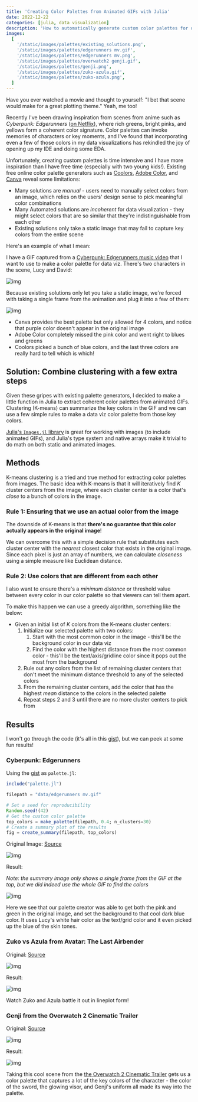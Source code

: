 ```yaml
---
title: 'Creating Color Palettes from Animated GIFs with Julia'
date: 2022-12-22
categories: [julia, data visualization]
description: 'How to automatically generate custom color palettes for data visualization from animated GIFs with Julia'
images:
  [
    '/static/images/palettes/existing_solutions.png',
    '/static/images/palettes/edgerunners mv.gif',
    '/static/images/palettes/edgerunners mv.png',
    '/static/images/palettes/overwatch2 genji.gif',
    '/static/images/palettes/genji.png',
    '/static/images/palettes/zuko-azula.gif',
    '/static/images/palettes/zuko-azula.png',
  ]
---
```


Have you ever watched a movie and thought to yourself: "I bet that scene would make for a great plotting theme." Yeah, me too!

Recently I've been drawing inspiration from scenes from anime such as _Cyberpunk: Edgerunners_ ([on Netflix](https://www.netflix.com/title/81054853)), where rich greens, bright pinks, and yellows form a coherent color signature. Color palettes can invoke memories of characters or key moments, and I've found that incorporating even a few of those colors in my data visualizations has rekindled the joy of opening up my IDE and doing some EDA.

Unfortunately, creating custom palettes is time intensive and I have more inspiration than I have free time (especially with two young kids!). Existing free online color palette generators such as [Coolors](https://coolors.co/image-picker), [Adobe Color](https://color.adobe.com/create/image), and [Canva](https://www.canva.com/colors/color-palette-generator/) reveal some limitations:

- Many solutions are _manual_ - users need to manually select colors from an image, which relies on the users' design sense to pick meaningful color combinations
- Many Automated solutions are _incoherent_ for data visualization - they might select colors that are so similar that they're indistinguishable from each other
- Existing solutions only take a static image that may fail to capture key colors from the entire scene

Here's an example of what I mean:

I have a GIF captured from a [Cyberpunk: Edgerunners music video](https://youtu.be/h4VJGNNSQnw?t=223) that I want to use to make a color palette for data viz. There's two characters in the scene, Lucy and David:

![img](/static/images/palettes/edgerunners_mv.gif)

Because existing solutions only let you take a static image, we're forced with taking a single frame from the animation and plug it into a few of them:

![img](/static/images/palettes/existing_solutions.png)

- Canva provides the best palette but only allowed for 4 colors, and notice that purple color doesn't appear in the original image
- Adobe Color completely missed the pink color and went right to blues and greens
- Coolors picked a bunch of blue colors, and the last three colors are really hard to tell which is which!

## Solution: Combine clustering with a few extra steps

Given these gripes with existing palette generators, I decided to make a little function in Julia to extract coherent color palettes from animated GIFs. Clustering (K-means) can summarize the key colors in the GIF and we can use a few simple rules to make a data viz color palette from those key colors.

[Julia's `Images.jl` library](https://juliaimages.org/stable/) is great for working with images (to include animated GIFs), and Julia's type system and native arrays make it trivial to do math on both static and animated images.

## Methods

K-means clustering is a tried and true method for extracting color palettes from images. The basic idea with K-means is that it will iteratively find $K$ cluster centers from the image, where each cluster center is a color that's _close_ to a bunch of colors in the image.

### Rule 1: Ensuring that we use an actual color from the image

The downside of K-means is that **there's no guarantee that this color actually appears in the original image**!

We can overcome this with a simple decision rule that substitutes each cluster center with the _nearest_ closest color that exists in the original image. Since each pixel is just an array of numbers, we can calculate _closeness_ using a simple measure like Euclidean distance.

### Rule 2: Use colors that are different from each other

I also want to ensure there's a _minimum distance_ or threshold value between every color in our color palette so that viewers can tell them apart.

To make this happen we can use a greedy algorithm, something like the below:

- Given an initial list of $K$ colors from the K-means cluster centers:
  1. Initialize our selected palette with two colors:
     1. Start with the most common color in the image - this'll be the background color in our data viz
     2. Find the color with the highest distance from the most common color - this'll be the text/axis/gridline color since it pops out the most from the background
  2. Rule out any colors from the list of remaining cluster centers that don't meet the minimum distance threshold to any of the selected colors
  3. From the remaining cluster centers, add the color that has the highest _mean_ distance to the colors in the selected palette
  4. Repeat steps 2 and 3 until there are no more cluster centers to pick from

## Results

I won't go through the code (it's all in this [gist](https://gist.github.com/banditkings/6c0345f00c10c2b5acd8f07ebd8e576e)), but we can peek at some fun results!

### Cyberpunk: Edgerunners

Using the [gist](https://gist.github.com/banditkings/6c0345f00c10c2b5acd8f07ebd8e576e) as `palette.jl`:

```julia
include("palette.jl")

filepath = "data/edgerunners mv.gif"

# Set a seed for reproducibility
Random.seed!(42)
# Get the custom color palette
top_colors = make_palette(filepath, 0.4; n_clusters=30)
# Create a summary plot of the results
fig = create_summary(filepath, top_colors)
```

Original Image: [Source](https://youtu.be/h4VJGNNSQnw?t=223)

![img](/static/images/palettes/edgerunners_mv.gif)

Result:

_Note: the summary image only shows a single frame from the GIF at the top, but we did indeed use the whole GIF to find the colors_

![img](/static/images/palettes/edgerunners_mv.png)

Here we see that our palette creator was able to get both the pink and green in the original image, and set the background to that cool dark blue color. It uses Lucy's white hair color as the text/grid color and it even picked up the blue of the skin tones.

### Zuko vs Azula from Avatar: The Last Airbender

Original: [Source](https://tenor.com/view/zuko-azula-atla-avatar-the-last-airbender-zuko-vs-azula-gif-21600220)

![img](/static/images/palettes/zuko-azula.gif)

Result:

![img](/static/images/palettes/zuko-azula.png)

Watch Zuko and Azula battle it out in lineplot form!

### Genji from the Overwatch 2 Cinematic Trailer

Original: [Source](https://youtu.be/GKXS_YA9s7E?t=283)

![img](/static/images/palettes/overwatch2_genji.gif)

Result:

![img](/static/images/palettes/genji.png)

Taking this cool scene from the [the Overwatch 2 Cinematic Trailer](https://youtu.be/GKXS_YA9s7E?t=283) gets us a color palette that captures a lot of the key colors of the character - the color of the sword, the glowing visor, and Genji's uniform all made its way into the palette.
